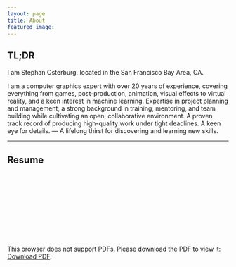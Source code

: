 ```yaml
---
layout: page
title: About
featured_image:
---
```


## TL;DR
I am Stephan Osterburg, located in the San Francisco Bay Area, CA.

I am a computer graphics expert with over 20 years of experience, covering everything from games, post-production, animation, visual effects to virtual reality, and a keen interest in machine learning. Expertise in project planning and management; a strong background in training, mentoring, and team building while cultivating an open, collaborative environment. A proven track record of producing high-quality work under tight deadlines. A keen eye for details. — A lifelong thirst for discovering and learning new skills.

---

## Resume

<object data="assets/data/StephanOsterburg_Resume.pdf" type="application/pdf" width="700px" height="960px">
    <embed src="assets/data/StephanOsterburg_Resume.pdf">
        <p>This browser does not support PDFs. Please download the PDF to view it: <a href="assets/data/StephanOsterburg_Resume.pdf">Download PDF</a>.</p>
    </embed>
</object>
